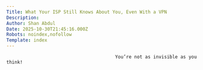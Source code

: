 ```yaml
---
Title: What Your ISP Still Knows About You, Even With a VPN
Description: 
Author: Shan Abdul
Date: 2025-10-30T21:45:16.000Z
Robots: noindex,nofollow
Template: index
---
```


                                            You’re not as invisible as you think!
                                        